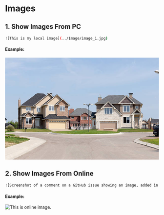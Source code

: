 # Images


## 1. Show Images From PC
```bash
![This is my local image](../Image/image_1.jpg)
```
#### Example:
![This is my local image](MdFileNote/Image/image_1.jpg)




## 2. Show Images From Online
```bash
![Screenshot of a comment on a GitHub issue showing an image, added in the Markdown, of an Octocat smiling and raising a tentacle.](https://myoctocat.com/assets/images/base-octocat.svg)
```
#### Example:
![This is online image.](https://myoctocat.com/assets/images/base-octocat.svg)